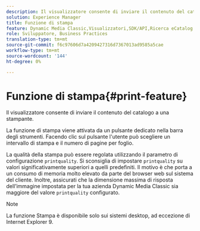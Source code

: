 ```yaml
---
description: Il visualizzatore consente di inviare il contenuto del catalogo a una stampante.
solution: Experience Manager
title: Funzione di stampa
feature: Dynamic Media Classic,Visualizzatori,SDK/API,Ricerca eCatalog
role: Sviluppatore, Business Practices
translation-type: tm+mt
source-git-commit: f6c97606d7a4209427316d7367013ad9585a5cae
workflow-type: tm+mt
source-wordcount: '144'
ht-degree: 0%

---
```



# Funzione di stampa{#print-feature}

Il visualizzatore consente di inviare il contenuto del catalogo a una stampante.

La funzione di stampa viene attivata da un pulsante dedicato nella barra degli strumenti. Facendo clic sul pulsante l&#39;utente può scegliere un intervallo di stampa e il numero di pagine per foglio.

La qualità della stampa può essere regolata utilizzando il parametro di configurazione `printquality`. Si sconsiglia di impostare `printquality` su valori significativamente superiori a quelli predefiniti. Il motivo è che porta a un consumo di memoria molto elevato da parte del browser web sul sistema del cliente. Inoltre, assicurati che la dimensione massima di risposta dell’immagine impostata per la tua azienda Dynamic Media Classic sia maggiore del valore `printquality` configurato.

>[!NOTE]
>
>La funzione Stampa è disponibile solo sui sistemi desktop, ad eccezione di Internet Explorer 9.

